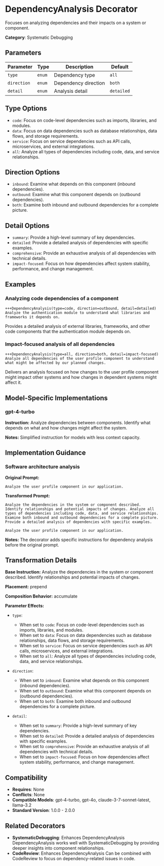 # DependencyAnalysis Decorator

Focuses on analyzing dependencies and their impacts on a system or component.

**Category**: Systematic Debugging

## Parameters

| Parameter | Type | Description | Default |
|-----------|------|-------------|--------|
| `type` | `enum` | Dependency type | `all` |
| `direction` | `enum` | Dependency direction | `both` |
| `detail` | `enum` | Analysis detail | `detailed` |

## Type Options

- `code`: Focus on code-level dependencies such as imports, libraries, and modules.
- `data`: Focus on data dependencies such as database relationships, data flows, and storage requirements.
- `service`: Focus on service dependencies such as API calls, microservices, and external integrations.
- `all`: Analyze all types of dependencies including code, data, and service relationships.

## Direction Options

- `inbound`: Examine what depends on this component (inbound dependencies).
- `outbound`: Examine what this component depends on (outbound dependencies).
- `both`: Examine both inbound and outbound dependencies for a complete picture.

## Detail Options

- `summary`: Provide a high-level summary of key dependencies.
- `detailed`: Provide a detailed analysis of dependencies with specific examples.
- `comprehensive`: Provide an exhaustive analysis of all dependencies with technical details.
- `impact-focused`: Focus on how dependencies affect system stability, performance, and change management.

## Examples

### Analyzing code dependencies of a component

```
+++DependencyAnalysis(type=code, direction=outbound, detail=detailed)
Analyze the authentication module to understand what libraries and frameworks it depends on.
```

Provides a detailed analysis of external libraries, frameworks, and other code components that the authentication module depends on.

### Impact-focused analysis of all dependencies

```
+++DependencyAnalysis(type=all, direction=both, detail=impact-focused)
Analyze all dependencies of the user profile component to understand what might be affected by our planned changes.
```

Delivers an analysis focused on how changes to the user profile component might impact other systems and how changes in dependent systems might affect it.

## Model-Specific Implementations

### gpt-4-turbo

**Instruction:** Analyze dependencies between components. Identify what depends on what and how changes might affect the system.

**Notes:** Simplified instruction for models with less context capacity.


## Implementation Guidance

### Software architecture analysis

**Original Prompt:**
```
Analyze the user profile component in our application.
```

**Transformed Prompt:**
```
Analyze the dependencies in the system or component described. Identify relationships and potential impacts of changes. Analyze all types of dependencies including code, data, and service relationships. Examine both inbound and outbound dependencies for a complete picture. Provide a detailed analysis of dependencies with specific examples.

Analyze the user profile component in our application.
```

**Notes:** The decorator adds specific instructions for dependency analysis before the original prompt.

## Transformation Details

**Base Instruction:** Analyze the dependencies in the system or component described. Identify relationships and potential impacts of changes.

**Placement:** prepend

**Composition Behavior:** accumulate

**Parameter Effects:**

- `type`:
  - When set to `code`: Focus on code-level dependencies such as imports, libraries, and modules.
  - When set to `data`: Focus on data dependencies such as database relationships, data flows, and storage requirements.
  - When set to `service`: Focus on service dependencies such as API calls, microservices, and external integrations.
  - When set to `all`: Analyze all types of dependencies including code, data, and service relationships.

- `direction`:
  - When set to `inbound`: Examine what depends on this component (inbound dependencies).
  - When set to `outbound`: Examine what this component depends on (outbound dependencies).
  - When set to `both`: Examine both inbound and outbound dependencies for a complete picture.

- `detail`:
  - When set to `summary`: Provide a high-level summary of key dependencies.
  - When set to `detailed`: Provide a detailed analysis of dependencies with specific examples.
  - When set to `comprehensive`: Provide an exhaustive analysis of all dependencies with technical details.
  - When set to `impact-focused`: Focus on how dependencies affect system stability, performance, and change management.

## Compatibility

- **Requires**: None
- **Conflicts**: None
- **Compatible Models**: gpt-4-turbo, gpt-4o, claude-3-7-sonnet-latest, llama-3.2
- **Standard Version**: 1.0.0 - 2.0.0

## Related Decorators

- **SystematicDebugging**: Enhances DependencyAnalysis DependencyAnalysis works well with SystematicDebugging by providing deeper insights into component relationships.
- **CodeReview**: Enhances DependencyAnalysis Can be combined with CodeReview to focus on dependency-related issues in code.

